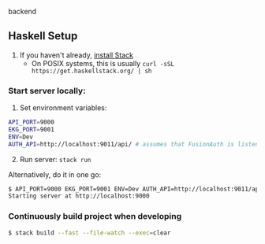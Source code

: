 
backend

## Haskell Setup

1. If you haven't already, [install Stack](https://haskell-lang.org/get-started)
	* On POSIX systems, this is usually `curl -sSL https://get.haskellstack.org/ | sh`

### Start server locally: 

1. Set environment variables:
```sh
API_PORT=9000 
EKG_PORT=9001 
ENV=Dev 
AUTH_API=http://localhost:9011/api/ # assumes that FusionAuth is listening there
```

2. Run server:
`stack run`

Alternatively, do it in one go:
```sh
$ API_PORT=9000 EKG_PORT=9001 ENV=Dev AUTH_API=http://localhost:9011/api/ stack run
Starting server at http://localhost:9000
```

### Continuously build project when developing
```sh
$ stack build --fast --file-watch --exec=clear
```
